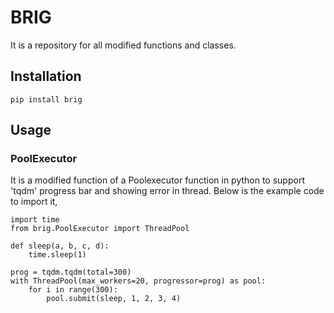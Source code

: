 # BRIG
It is a repository for all modified functions and classes.

## Installation
```
pip install brig
```

## Usage
### PoolExecutor
It is a modified function of a Poolexecutor function in python to support 'tqdm' progress bar and showing error in thread. Below is the example code to import it,
```
import time
from brig.PoolExecutor import ThreadPool

def sleep(a, b, c, d):
    time.sleep(1) 

prog = tqdm.tqdm(total=300)
with ThreadPool(max_workers=20, progressor=prog) as pool:
    for i in range(300):
        pool.submit(sleep, 1, 2, 3, 4)
```
